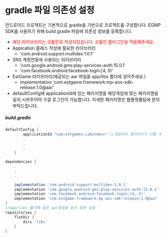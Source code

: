 # gradle 파일 의존성 설정

안드로이드 프로젝트는 기본적으로 gradle을 기반으로 프로젝트를 구성합니다.
EGMP SDK를 사용하기 위해 build.gradle 파일에 의존성 정보를 등록합니다.

* <span style="color: red">해당 라이브러리는 코틀린로 작성되었습니다. 코틀린 플러그인을 적용해주세요.</span>
* Appication 클래스 작성에 필요한 라이브러리
    * 'com.android.support:multidex:1.0.1' 
* SNS 계정연동에 사용되는 라이브러리
    * 'com.google.android.gms:play-services-auth:15.0.1'
    * 'com.facebook.android:facebook-login:[4, 5)'
* EstGame 라이브러리(제공되는 aar 파일을 app/libs 폴더에 넣어주세요.)
    * implementation 'com.estgame.framework:mp-aos-sdk-release:1.0@aar'
* defaultConfig에 applicationId에 있는 패키지명을 해당게임에 맞는 패키지명을 일치 시켜주어야 구글 로그인이 가능합니다. 자세한 패키지명은 웹플랫폼팀에 문의 부탁드립니다.



##### build.gradle
```gradle
defaultConfig {
        applicationId "com.estgames.cabalmkor" //게임마다 앱아이디가 다를 수 있습니다. 웹플랫폼팀의 문의해주세요.
        .
        .
        .
    }

dependencies {
    .
    .
    .

    implementation 'com.android.support:multidex:1.0.1'
    implementation 'com.google.android.gms:play-services-auth:15.0.1'
    implementation 'com.facebook.android:facebook-login:[4, 5)'
    implementation 'com.estgame.framework:mp-aos-sdk-release:1.0@aar'
}
//app/libs 폴더에 넣은 aar파일을 읽기 위한 설정
repositories {
    flatDir {
        dirs 'libs'
    }
}
```